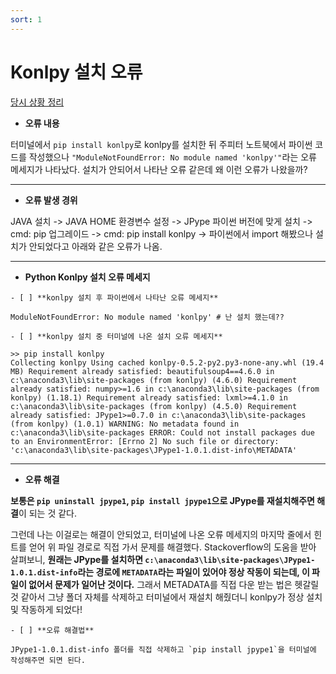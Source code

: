 ```yaml
---
sort: 1
---
```


# Konlpy 설치 오류

[당시 상황 정리](https://githubmemory.com/repo/konlpy/konlpy/issues/316)

- **오류 내용**

터미널에서 `pip install konlpy`로 konlpy를 설치한 뒤 주피터 노트북에서 파이썬 코드를 작성했으나 `"ModuleNotFoundError: No module named 'konlpy'"`라는 오류 메세지가 나타났다. 설치가 안되어서 나타난 오류 같은데 왜 이런 오류가 나왔을까?

---

- **오류 발생 경위**

JAVA 설치 -> JAVA HOME 환경변수 설정 -> JPype 파이썬 버전에 맞게 설치 -> cmd: pip 업그레이드 -> cmd: pip install konlpy -> 파이썬에서 import 해봤으나 설치가 안되었다고 아래와 같은 오류가 나옴.

---

- **Python Konlpy 설치 오류 메세지**

```warning
- [ ] **konlpy 설치 후 파이썬에서 나타난 오류 메세지**

ModuleNotFoundError: No module named 'konlpy' # 난 설치 했는데??
```



```warning
- [ ] **konlpy 설치 중 터미널에 나온 설치 오류 메세지**

>> pip install konlpy
Collecting konlpy Using cached konlpy-0.5.2-py2.py3-none-any.whl (19.4 MB) Requirement already satisfied: beautifulsoup4==4.6.0 in c:\anaconda3\lib\site-packages (from konlpy) (4.6.0) Requirement already satisfied: numpy>=1.6 in c:\anaconda3\lib\site-packages (from konlpy) (1.18.1) Requirement already satisfied: lxml>=4.1.0 in c:\anaconda3\lib\site-packages (from konlpy) (4.5.0) Requirement already satisfied: JPype1>=0.7.0 in c:\anaconda3\lib\site-packages (from konlpy) (1.0.1) WARNING: No metadata found in c:\anaconda3\lib\site-packages ERROR: Could not install packages due to an EnvironmentError: [Errno 2] No such file or directory: 'c:\anaconda3\lib\site-packages\JPype1-1.0.1.dist-info\METADATA'
```

---

- **오류 해결**

**보통은 `pip uninstall jpype1`, `pip install jpype1`으로 JPype를 재설치해주면 해결**이 되는 것 같다.

그런데 나는 이걸로는 해결이 안되었고, 터미널에 나온 오류 메세지의 마지막 줄에서 힌트를 얻어 위 파일 경로로 직접 가서 문제를 해결했다. Stackoverflow의 도움을 받아 살펴보니, **원래는 JPype를 설치하면 `c:\anaconda3\lib\site-packages\JPype1-1.0.1.dist-info`라는 경로에 `METADATA`라는 파일이 있어야 정상 작동이 되는데, 이 파일이 없어서 문제가 일어난 것이다.** 그래서 METADATA를 직접 다운 받는 법은 헷갈릴 것 같아서 그냥 폴더 자체를 삭제하고 터미널에서 재설치 해줬더니 konlpy가 정상 설치 및 작동하게 되었다!

```tip
- [ ] **오류 해결법**

JPype1-1.0.1.dist-info 폴더를 직접 삭제하고 `pip install jpype1`을 터미널에 작성해주면 되면 된다.
```

